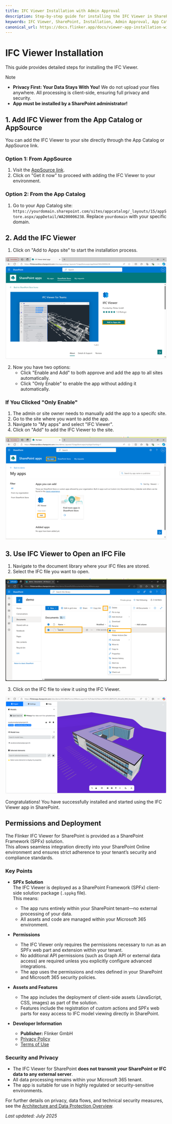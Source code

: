 ```yaml
---
title: IFC Viewer Installation with Admin Approval
description: Step-by-step guide for installing the IFC Viewer in SharePoint with admin approval.
keywords: IFC Viewer, SharePoint, Installation, Admin Approval, App Catalog, AppSource
canonical_url: https://docs.flinker.app/docs/viewer-app-installation-with-admin-approval.html
---
```


# IFC Viewer Installation

This guide provides detailed steps for installing the IFC Viewer.

> [!Note]
> - **Privacy First: Your Data Stays With You!** We do not upload your files anywhere. All processing is client-side, ensuring full privacy and security.
> - **App must be installed by a SharePoint administrator!**

## 1. Add IFC Viewer from the App Catalog or AppSource

You can add the IFC Viewer to your site directly through the App Catalog or AppSource link.

### Option 1: From AppSource

1. Visit the [AppSource link](https://appsource.microsoft.com/en-us/product/office/WA200006238?src=docs&mktcmpid=docs_installation).
2. Click on "Get it now" to proceed with adding the IFC Viewer to your environment.

### Option 2: From the App Catalog

1. Go to your App Catalog site: `https://yourdomain.sharepoint.com/sites/appcatalog/_layouts/15/appStore.aspx/appDetail/WA200006238`. Replace `yourdomain` with your specific domain.

## 2. Add the IFC Viewer

1.  Click on "Add to Apps site" to start the installation process.

![Add App from App Catalog](/_media/sharepoint-app-catalog-ifcviewer-add-app-to-site.png)

2. Now you have two options:
    - Click "Enable and Add" to both approve and add the app to all sites automatically.
    - Click "Only Enable" to enable the app without adding it automatically.

### If You Clicked "Only Enable"

1. The admin or site owner needs to manually add the app to a specifc site.
2. Go to the site where you want to add the app.
3. Navigate to "My apps" and select "IFC Viewer".
4. Click on "Add" to add the IFC Viewer to the site.

![Add IFC Viewer from My Apps](/_media/sharepoint-site-myapps-ifc.viewer-add.png)

## 3. Use IFC Viewer to Open an IFC File

1. Navigate to the document library where your IFC files are stored.
2. Select the IFC file you want to open.

![Select IFC File](/_media/sharepoint-document-library-select-ifc-file.png)

3. Click on the IFC file to view it using the IFC Viewer.

![View IFC File](/_media/sharepoint-document-library-view-ifc-file.png)

Congratulations! You have successfully installed and started using the IFC Viewer app in SharePoint.


## Permissions and Deployment

The Flinker IFC Viewer for SharePoint is provided as a SharePoint Framework (SPFx) solution.  
This allows seamless integration directly into your SharePoint Online environment and ensures strict adherence to your tenant’s security and compliance standards.

### Key Points

- **SPFx Solution**  
  The IFC Viewer is deployed as a SharePoint Framework (SPFx) client-side solution package (`.sppkg` file).  
  This means:
  - The app runs entirely within your SharePoint tenant—no external processing of your data.
  - All assets and code are managed within your Microsoft 365 environment.

- **Permissions**  
  - The IFC Viewer only requires the permissions necessary to run as an SPFx web part and extension within your tenant.
  - No additional API permissions (such as Graph API or external data access) are required unless you explicitly configure advanced integrations.
  - The app uses the permissions and roles defined in your SharePoint and Microsoft 365 security policies.

- **Assets and Features**  
  - The app includes the deployment of client-side assets (JavaScript, CSS, images) as part of the solution.
  - Features include the registration of custom actions and SPFx web parts for easy access to IFC model viewing directly in SharePoint.

- **Developer Information**  
  - **Publisher:** Flinker GmbH  
  - [Privacy Policy](https://www.flinker.app/data-protection)  
  - [Terms of Use](https://www.flinker.app/terms)

### Security and Privacy

- The IFC Viewer for SharePoint **does not transmit your SharePoint or IFC data to any external server**.
- All data processing remains within your Microsoft 365 tenant.
- The app is suitable for use in highly regulated or security-sensitive environments.

For further details on privacy, data flows, and technical security measures, see the [Architecture and Data Protection Overview](https://docs.flinker.app/docs/ifc-viewer-architecture-and-data-protection.html).



*Last updated: July 2025*
